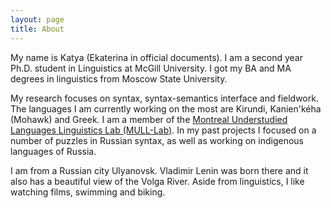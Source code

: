```yaml
---
layout: page
title: About
---
```


My name is Katya (Ekaterina in official documents). I am a second year Ph.D. student in Linguistics at McGill University. I got my BA and MA degrees in linguistics from Moscow State University. 

My research focuses on syntax, syntax-semantics interface and fieldwork. The languages I am currently working on the most are Kirundi, Kanien'kéha (Mohawk) and Greek. I am a member of the <a href="https://mull-lab.org/">Montreal Understudied Languages Linguistics Lab (MULL-Lab)</a>. In my past projects I focused on a number of puzzles in Russian syntax, as well as working on indigenous languages of Russia. 

I am from a Russian city Ulyanovsk. Vladimir Lenin was born there and it also has a beautiful view of the Volga River. Aside from linguistics, I like watching films, swimming and biking. 